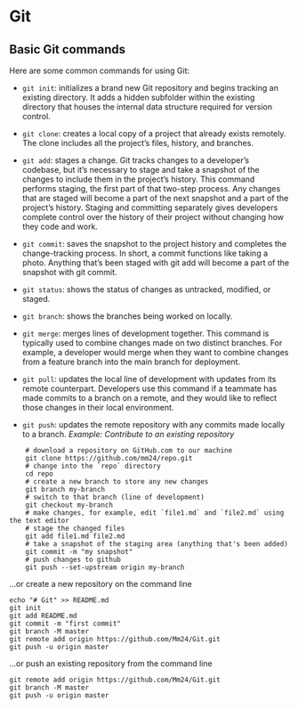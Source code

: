 # Git

## Basic Git commands

Here are some common commands for using Git:

- `git init`: initializes a brand new Git repository and begins tracking an existing directory. It adds a hidden subfolder within the existing directory that houses the internal data structure required for version control.

- `git clone`: creates a local copy of a project that already exists remotely. The clone includes all the project’s files, history, and branches.

- `git add`: stages a change. Git tracks changes to a developer’s codebase, but it’s necessary to stage and take a snapshot of the changes to include them in the project’s history. This command performs staging, the first part of that two-step process. Any changes that are staged will become a part of the next snapshot and a part of the project’s history. Staging and committing separately gives developers complete control over the history of their project without changing how they code and work.

- `git commit`:  saves the snapshot to the project history and completes the change-tracking process. In short, a commit functions like taking a photo. Anything that’s been staged with git add will become a part of the snapshot with git commit.

- `git status`: shows the status of changes as untracked, modified, or staged.

- `git branch`: shows the branches being worked on locally.

- `git merge`: merges lines of development together. This command is typically used to combine changes made on two distinct branches. For example, a developer would merge when they want to combine changes from a feature branch into the main branch for deployment.

-  `git pull`: updates the local line of development with updates from its remote counterpart. Developers use this command if a teammate has made commits to a branch on a remote, and they would like to reflect those changes in their local environment.

-  `git push`: updates the remote repository with any commits made locally to a branch.
_Example: Contribute to an existing repository_
```git
    # download a repository on GitHub.com to our machine
    git clone https://github.com/mm24/repo.git
    # change into the `repo` directory
    cd repo
    # create a new branch to store any new changes
    git branch my-branch
    # switch to that branch (line of development)
    git checkout my-branch
    # make changes, for example, edit `file1.md` and `file2.md` using the text editor
    # stage the changed files
    git add file1.md file2.md
    # take a snapshot of the staging area (anything that's been added)
    git commit -m "my snapshot"
    # push changes to github
    git push --set-upstream origin my-branch
```

…or create a new repository on the command line

    echo "# Git" >> README.md
    git init
    git add README.md
    git commit -m "first commit"
    git branch -M master
    git remote add origin https://github.com/Mm24/Git.git
    git push -u origin master

 …or push an existing repository from the command line

    git remote add origin https://github.com/Mm24/Git.git
    git branch -M master
    git push -u origin master

